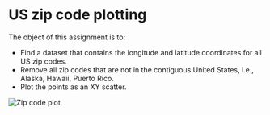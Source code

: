 # US zip code plotting
The object of this assignment is to: 
* Find a dataset that contains the longitude and latitude coordinates for all US zip codes.
* Remove all zip codes that are not in the contiguous United States, i.e., Alaska, Hawaii, Puerto Rico.
* Plot the points as an XY scatter. 

![Zip code plot](ad)
